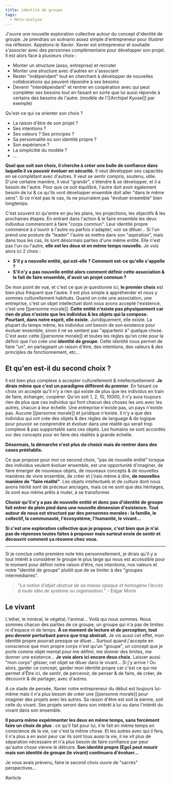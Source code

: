```yaml
---
title: identité de groupe
tags:
  - Meta-analyse
---
```


J'ouvre une nouvelle exploration collective autour du concept d'identité de groupe. Je prendrais un scénario assez simple d'entrepreneur pour illustrer ma réflexion.
Appelons-le Xavier. Xavier est entrepreneur et souhaite s'associer avec des personnes complémentaire pour développer son projet. Il est alors face à plusieurs choix :
- Monter un structure (asso, entreprise) et recruter
- Monter une structure avec d'autres en s'associant
- Rester "indépendant" tout en cherchant à développer de nouvelles collaborations qui peuvent répondre à ses besoins
- Devenir "interdépendant" et rentrer en coopération avec qui peut compléter ses besoins tout en faisant en sorte que lui aussi réponde à certains des besoins de l'autre. (modèle de l'[[Archipel Kyosei]] par exemple)

Qu'est-ce qui va orienter son choix ?
- La raison d'être de son projet ?
- Ses intentions ?
- Ses valeurs ? Ses principes ?
- Sa personnalité ou son identité propre ?
- Son expérience ?
- La simplicitié du modèle ?
- ...

**Quel que soit son choix, il cherche à créer une bulle de confiance dans laquelle il va pouvoir évoluer en sécurité.** Il veut développer ses capacités en se complétant avec d'autres. Il veut se sentir compris, soutenu, utile. D'une certaine manière, il veut "grandir", s'étendre & se développer, et il a besoin de l'autre. Pour que ce soit équilibré, l'autre doit avoir également besoin de lui & ce qu'ils vont développer ensemble doit aller "dans le même sens". Si ce n'est pas le cas, ils ne pourraient pas "évoluer ensemble" bien longtemps.

C'est souvent ici qu'entre en jeu les plans, les projections, les objectifs & les prochaines étapes. En entrant dans l'action & le faire ensemble les deux individus commencent à faire "corps commun". Leur identité propre commence à s'ouvrir à l'autre ou parfois s'adapter, voir se dilluer... Si l'un prend une posture de "leader" l'autre se mettra dans son "aspiration", mais dans tous les cas, ils sont désormais parties d'une même entité. Elle n'est pas l'un ou l'autre, **elle est les deux et en même temps nouvelle.**
Je vois alors ici 2 choix :
- **S'il y a nouvelle entité, qui est-elle ? Comment est-ce qu'elle s'appelle ?**
- **S'il n'y a pas nouvelle entité alors comment définir cette association & le fait de faire ensemble, d'avoir un projet commun ?**

De mon point de vue, et c'est ce que je questionne ici, **le premier choix** est bien plus fréquent que l'autre. Il est plus simple à appréhender et nous y sommes culturellement habitués. Quand on crée une association, une entreprise, c'est un objet intellectuel dont nous avons accepté l'existence, c'est une [[personne morale]]. **Cette entité n'existe pas physiquement car rien de plus n'existe que les individus & les objets qui la compose. Pourtant, dans notre esprit, elle existe.** Juridiquement, elle existe. La plupart du temps même, les individus ont besoin de son existence pour évoluer ensemble, sinon il ne se sentent pas "appartenir à" quelque chose. 
C'est avec cette [[personne morale]] et toutes les règles qu'on crée pour la définir que l'on crée une **identité de groupe**. Cette identité nous permet de faire "un", en partageant un raison d'être, des intentions, des valeurs & des principles de fonctionnement, etc...

## Et qu'en est-il du second choix ?
Il est bien plus complexe à accepter culturellement & intellectuellement. **Je dirais même que c'est un paradigme différent du premier**. En faisant ce choix on accepte qu'il n'y a rien qui existe de plus que les individus en train de faire, échanger, coopérer. Qu'on soit 1, 2, 10, 10000, il n'y aura toujours rien de plus que ces individus qui font chacun des choses les uns avec les autres, chacun à leur échelle. Une entreprise n'existe pas, un pays n'existe pas. Aucune [[personne morale]] et juridique n'existe. Il n'y a que des individus qui ont crée des objets & des règles de language & de logique pour pouvoir se comprendre et évoluer dans une réalité qui serait trop complexe & pas supportable sans ces objets. Les humains se sont accordés sur des concepts pour en faire des réalités à grande échelle.

**Désormais, la démarche n'est plus de choisir mais de rentrer dans des cases préétablis.**

Ce que propose pour moi ce second choix, "pas de nouvelle entité" lorsque des individus veulent évoluer ensemble, est une opportunité d'imaginer, de faire émerger de nouveaux objets, de nouveaux concepts & de nouvelles manières de vivre ensemble,  de créer et j'irais même à dire, **de nouvelles manière de "faire réalité"**.
Les objets intellectuels et de culture dont nous avons hérité sont de précieux ancrages, mais ce ne sont que des héritages, ils sont eux même prêts à muter, à se transformer.

**Choisir qu'il n'y a pas de nouvelle entité et donc pas d'identité de groupe fait entrer de plein pied dans une nouvelle dimension d'existence. Tout autour de nous est structuré par des personnes morales : la famille, le collectif, la communauté, l'écosystème, l'humanité, le vivant...**

**Si c'est une exploration collective que je propose, c'est bien que je n'ai pas de réponses toutes faites à proposer mais surtout envie de sentir et découvrir comment ça résonne chez vous.**

---

Si je conclue cette première note très personnellement, je dirais qu'il y a tout intérêt à considérer le groupe le plus large qui nous est accessible pour le moment pour définir notre raison d'être, nos intentions, nos valeurs et notre "identité de groupe" plutôt que de se limiter à des "groupes intermédiaires".

> "*La notion d’objet obstrue de sa masse opaque et homogène l’accès à toute idée de système ou organisation.*" - Edgar Morin

## Le vivant
L'ether, le minéral, le végétal, l'animal... Voilà qui nous sommes. Nous sommes chacun des parties de ce groupe, un groupe qui n'a pas de limites ni d'espace ni de temps. **À ce moment de lecture et de perception, tout peu devenir perturbant parce que trop abstrait.** Je vis aussi cet effet, mon identité propre pourrait presque se diluer... Surtout quand j'accepte en conscience que mon propre corps n'est qu'un "groupe", un concept que je porte comme objet mental pour me définir, me donner des limites, me donner une existence...
**Je vois alors ici encore deux choix.** Laisser aussi "mon corps" glisser, cet objet se diluer dans le vivant... Si j'y arrive ! Ou alors, garder ce concept, garder mon identité propre car c'est ce qui me permet d'Être ici, de sentir, de percevoir, de penser & de faire, de créer, de découvrir & de partager, avec d'autres.

A ce stade de pensée, Xavier notre entrepreneur du début est toujours lui-même mais il n'a plus besoin de créer une [[personne morale]] pour imaginer des projets avec les autres. Sa raison d'être est soit la sienne, soit celle du vivant. Ses projets seront dans son intérêt à lui ou dans l'intérêt du vivant dans son ensemble. 

**Il pourra même expérimenter les deux en même temps, sans forcément faire un choix de plus** : ce qu'il fait pour lui, il le fait en même temps en conscience de la vie, car c'est la même chose. Et les autres avec qui il fera, il n'a plus a en avoir peur car ils sont tous aussi la vie, il ne vit plus de séparation nécessaire et n'a plus besoin de faire confiance par peur qu'autre chose vienne le détruire. **Son identité propre (Ego) peut mourir mais son identité de groupe (le vivant) continuera d'évoluer...**

Je vous avais prévenu, faire le second choix ouvre de "sacrés" perspectives...

#article 
